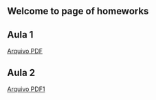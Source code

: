 ## Welcome  to page  of  homeworks

## Aula 1

[Arquivo PDF](https://drive.google.com/file/d/11vTLf5jJgB3AmNKngbwOxyQfvGk-O0nl/view?usp=sharing)

## Aula 2

[Arquivo PDF1](https://drive.google.com/file/d/1_zQdNh2Ot1EdRAafsT-EdJkRFnNOf4At/view?usp=sharing)

